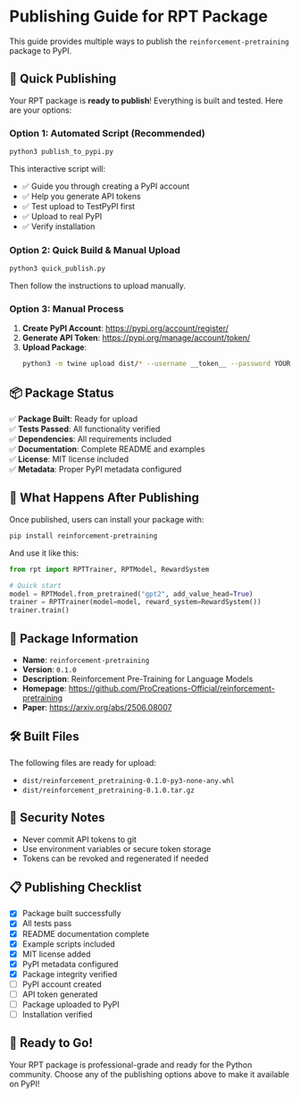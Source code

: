 # Publishing Guide for RPT Package

This guide provides multiple ways to publish the `reinforcement-pretraining` package to PyPI.

## 🚀 Quick Publishing

Your RPT package is **ready to publish**! Everything is built and tested. Here are your options:

### Option 1: Automated Script (Recommended)

```bash
python3 publish_to_pypi.py
```

This interactive script will:
- ✅ Guide you through creating a PyPI account
- ✅ Help you generate API tokens
- ✅ Test upload to TestPyPI first
- ✅ Upload to real PyPI
- ✅ Verify installation

### Option 2: Quick Build & Manual Upload

```bash
python3 quick_publish.py
```

Then follow the instructions to upload manually.

### Option 3: Manual Process

1. **Create PyPI Account**: https://pypi.org/account/register/
2. **Generate API Token**: https://pypi.org/manage/account/token/
3. **Upload Package**:
   ```bash
   python3 -m twine upload dist/* --username __token__ --password YOUR_TOKEN_HERE
   ```

## 📦 Package Status

✅ **Package Built**: Ready for upload  
✅ **Tests Passed**: All functionality verified  
✅ **Dependencies**: All requirements included  
✅ **Documentation**: Complete README and examples  
✅ **License**: MIT license included  
✅ **Metadata**: Proper PyPI metadata configured  

## 🎯 What Happens After Publishing

Once published, users can install your package with:

```bash
pip install reinforcement-pretraining
```

And use it like this:

```python
from rpt import RPTTrainer, RPTModel, RewardSystem

# Quick start
model = RPTModel.from_pretrained("gpt2", add_value_head=True)
trainer = RPTTrainer(model=model, reward_system=RewardSystem())
trainer.train()
```

## 🔗 Package Information

- **Name**: `reinforcement-pretraining`
- **Version**: `0.1.0`
- **Description**: Reinforcement Pre-Training for Language Models
- **Homepage**: https://github.com/ProCreations-Official/reinforcement-pretraining
- **Paper**: https://arxiv.org/abs/2506.08007

## 🛠 Built Files

The following files are ready for upload:
- `dist/reinforcement_pretraining-0.1.0-py3-none-any.whl`
- `dist/reinforcement_pretraining-0.1.0.tar.gz`

## 🔐 Security Notes

- Never commit API tokens to git
- Use environment variables or secure token storage
- Tokens can be revoked and regenerated if needed

## 📋 Publishing Checklist

- [x] Package built successfully
- [x] All tests pass
- [x] README documentation complete
- [x] Example scripts included
- [x] MIT license added
- [x] PyPI metadata configured
- [x] Package integrity verified
- [ ] PyPI account created
- [ ] API token generated
- [ ] Package uploaded to PyPI
- [ ] Installation verified

## 🎉 Ready to Go!

Your RPT package is professional-grade and ready for the Python community. Choose any of the publishing options above to make it available on PyPI!